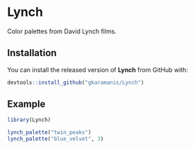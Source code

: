
# Lynch

<!-- badges: start -->
<!-- badges: end -->

Color palettes from David Lynch films.

## Installation

You can install the released version of **Lynch** from GitHub with:

``` r
devtools::install_github("gkaramanis/Lynch")
```

## Example



``` r
library(Lynch)  

lynch_palette("twin_peaks")  
lynch_palette("blue_velvet", 3)
```

